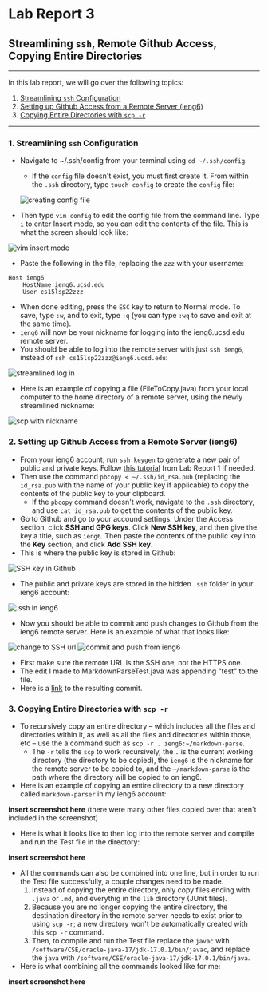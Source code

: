 # Lab Report 3
## Streamlining `ssh`, Remote Github Access, Copying Entire Directories
--- 
In this lab report, we will go over the following topics:
1. [Streamlining `ssh` Configuration](#part1)
2. [Setting up Github Access from a Remote Server (ieng6)](#part2)
3. [Copying Entire Directories with `scp -r`](#part3)

---
### 1. Streamlining `ssh` Configuration<a name="part1"></a>
* Navigate to ~/.ssh/config from your terminal using `cd ~/.ssh/config`.
    * If the `config` file doesn't exist, you must first create it. From within the `.ssh` directory, type `touch config` to create the `config` file:

    ![creating config file](https://user-images.githubusercontent.com/103291789/167241506-03ddbc02-8b8b-45c3-8c0c-dbfc24edba85.jpeg)

* Then type `vim config` to edit the config file from the command line. Type `i` to enter Insert mode, so you can edit the contents of the file. This is what the screen should look like:

![vim insert mode](https://user-images.githubusercontent.com/103291789/167241551-dd932f35-c9fd-4ce4-8e89-a414e958a181.jpeg)

* Paste the following in the file, replacing the `zzz` with your username:
```
Host ieng6
    HostName ieng6.ucsd.edu
    User cs15lsp22zzz
```

* When done editing, press the `ESC` key to return to Normal mode. To save, type `:w`, and to exit, type `:q` (you can type `:wq` to save and exit at the same time). 
* `ieng6` will now be your nickname for logging into the ieng6.ucsd.edu remote server.
* You should be able to log into the remote server with just `ssh ieng6`, instead of `ssh cs15lsp22zzz@ieng6.ucsd.edu`:

![streamlined log in](https://user-images.githubusercontent.com/103291789/167241587-19c819be-b8ac-4052-9ce4-6b46cca957b7.jpeg)

* Here is an example of copying a file (FileToCopy.java) from your local computer to the home directory of a remote server, using the newly streamlined nickname:

![scp with nickname](https://user-images.githubusercontent.com/103291789/167241598-67e3b831-57d0-4344-b0e1-c59949ee1b02.jpeg)

### 2. Setting up Github Access from a Remote Server (ieng6)<a name="part2"></a>
* From your ieng6 account, run `ssh keygen` to generate a new pair of public and private keys. Follow [this tutorial](https://isabelwang30.github.io/cse15l-lab-reports/lab-report-1-week-2.html#part5) from Lab Report 1 if needed.
* Then use the command `pbcopy < ~/.ssh/id_rsa.pub` (replacing the `id_rsa.pub` with the name of your public key if applicable) to copy the contents of the public key to your clipboard.
    * If the `pbcopy` command doesn't work, navigate to the `.ssh` directory, and use `cat id_rsa.pub` to get the contents of the public key.
* Go to Github and go to your accound settings. Under the Access section, click **SSH and GPG keys**. Click **New SSH key**, and then give the key a title, such as `ieng6`. Then paste the contents of the public key into the **Key** section, and click **Add SSH key**. 
* This is where the public key is stored in Github:

![SSH key in Github](https://user-images.githubusercontent.com/103291789/167282139-c4177299-3811-4504-b4d0-8eb48c40be4c.jpeg)

* The public and private keys are stored in the hidden `.ssh` folder in your ieng6 account:

![.ssh in ieng6](https://user-images.githubusercontent.com/103291789/167282151-5dbb4ba0-e37c-43d5-89a3-beb2e66dc9d1.jpeg)

* Now you should be able to commit and push changes to Github from the ieng6 remote server. Here is an example of what that looks like:

![change to SSH url](https://user-images.githubusercontent.com/103291789/167282164-7761e01f-c89d-4839-b2bc-8436a4d54676.jpeg)
![commit and push from ieng6](https://user-images.githubusercontent.com/103291789/167282175-3b3fbf8d-7786-44d0-8f00-80319ed8e7d2.jpeg)

* First make sure the remote URL is the SSH one, not the HTTPS one.
* The edit I made to MarkdownParseTest.java was appending "test" to the file.
* Here is a [link](https://github.com/isabelwang30/markdown-parser/commit/512164731c6fe532a85d3e1a9908852129daddeb) to the resulting commit.

### 3. Copying Entire Directories with `scp -r`<a name="part3"></a>
* To recursively copy an entire directory – which includes all the files and directories within it, as well as all the files and directories within those, etc – use the a command such as `scp -r . ieng6:~/markdown-parse`.
    * The `-r` tells the `scp` to work recursively, the `.` is the current working directory (the directory to be copied), the `ieng6` is the nickname for the remote server to be copied to, and the `~/markdown-parse` is the path where the directory will be copied to on ieng6.
* Here is an example of copying an entire directory to a new directory called `markdown-parser` in my ieng6 account:

**insert screenshot here**
(there were many other files copied over that aren't included in the screenshot)

* Here is what it looks like to then log into the remote server and compile and run the Test file in the directory:

**insert screenshot here**

* All the commands can also be combined into one line, but in order to run the Test file successfully, a couple changes need to be made.
    1. Instead of copying the entire directory, only copy files ending with `.java` or `.md`, and everythig in the `lib` directory (JUnit files).
    2. Because you are no longer copying the entire directory, the destination directory in the remote server needs to exist prior to using `scp -r`; a new directory won't be automatically created with this `scp -r` command.
    3. Then, to compile and run the Test file replace the `javac` with `/software/CSE/oracle-java-17/jdk-17.0.1/bin/javac`, and replace the `java` with `/software/CSE/oracle-java-17/jdk-17.0.1/bin/java`.
* Here is what combining all the commands looked like for me:

**insert screenshot here**